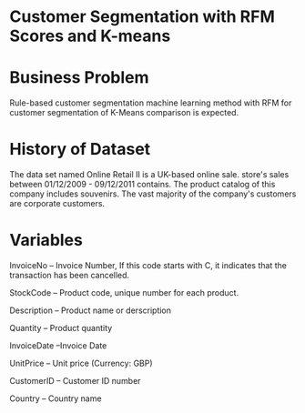 # Customer Segmentation with RFM Scores and K-means

# Business Problem

Rule-based customer segmentation machine learning method with RFM for customer segmentation of K-Means comparison is expected. 

# History of Dataset

The data set named Online Retail II is a UK-based online sale. store's sales between 01/12/2009 - 09/12/2011 contains. The product catalog of this company includes souvenirs. The vast majority of the company's customers are corporate customers.

#   Variables

InvoiceNo – Invoice Number, If this code starts with C, it indicates that the transaction has been cancelled.

StockCode – Product code, unique number for each product.

Description – Product name or derscription

Quantity – Product quantity

InvoiceDate –Invoice Date

UnitPrice – Unit price (Currency: GBP)

CustomerID – Customer ID number

Country – Country name
